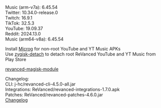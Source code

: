 Music (arm-v7a): 6.45.54  
Twitter: 10.34.0-release.0  
Twitch: 16.9.1  
TikTok: 32.5.3  
YouTube: 19.09.37  
Reddit: 2024.13.0  
Music (arm64-v8a): 6.45.54  

Install [Microg](https://github.com/ReVanced/GmsCore/releases) for non-root YouTube and YT Music APKs  
Use [zygisk-detach](https://github.com/j-hc/zygisk-detach) to detach root ReVanced YouTube and YT Music from Play Store  

[revanced-magisk-module](https://github.com/j-hc/revanced-magisk-module)  

Changelog:  
CLI: j-hc/revanced-cli-4.5.0-all.jar  
Integrations: ReVanced/revanced-integrations-1.7.0.apk  
Patches: ReVanced/revanced-patches-4.6.0.jar  
[Changelog](https://github.com/ReVanced/revanced-patches/releases/tag/v4.6.0)  
